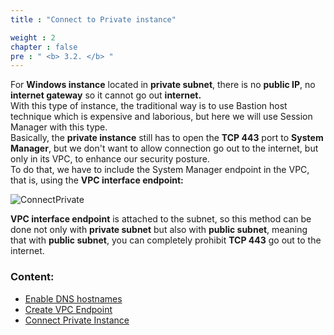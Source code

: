 ```yaml
---
title : "Connect to Private instance"

weight : 2
chapter : false
pre : " <b> 3.2. </b> "
---
```

For **Windows instance** located in **private subnet**, there is no **public IP**, no **internet gateway** so it cannot go out **internet.**\
With this type of instance, the traditional way is to use Bastion host technique which is expensive and laborious, but here we will use Session Manager with this type.\
Basically, the **private instance** still has to open the **TCP 443** port to **System Manager**, but we don't want to allow connection go out to the internet, but only in its  VPC, to enhance our security posture.\
To do that, we have to include the System Manager endpoint in the VPC, that is, using the **VPC interface endpoint:**

![ConnectPrivate](/images/arc-03.png) 

**VPC interface endpoint** is attached to the subnet, so this method can be done not only with **private subnet** but also with **public subnet**, meaning that with **public subnet**, you can completely prohibit **TCP 443** go out to the internet.

### Content:
   - [Enable DNS hostnames](./3.2.1-enablevpcdns/)
   - [Create VPC Endpoint](./3.2.2-createvpcendpoint/)
   - [Connect Private Instance](./3.3.3-connectec2/)